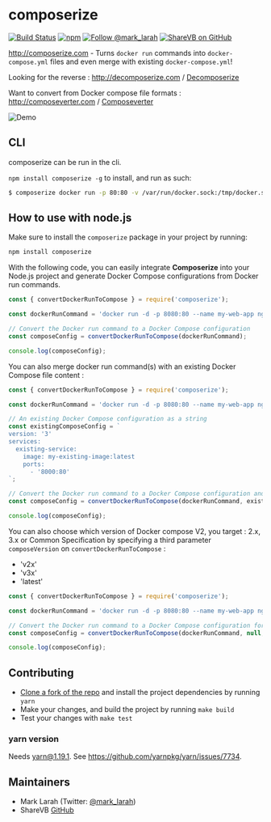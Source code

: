 # composerize

[![Build Status](https://travis-ci.org/magicmark/composerize.svg?branch=master)](https://travis-ci.com/github/magicmark/composerize)
[![npm](https://img.shields.io/npm/v/composerize.svg)](https://www.npmjs.com/package/composerize)
[![Follow @mark_larah](https://img.shields.io/twitter/follow/mark_larah)](https://twitter.com/mark_larah?ref_src=github_composerize)
[![ShareVB on GitHub](https://img.shields.io/badge/ShareVB-100000?logo=github&logoColor=white)](https://github.com/sharevb)
            
http://composerize.com - Turns `docker run` commands into `docker-compose.yml` files and even merge with existing `docker-compose.yml`!

Looking for the reverse : http://decomposerize.com / [Decomposerize](https://github.com/outilslibre/decomposerize)

Want to convert from Docker compose file formats : http://composeverter.com / [Composeverter](https://github.com/outilslibre/composeverter)

![Demo](https://i.imgur.com/GayZj2G.png)

## CLI

composerize can be run in the cli.

`npm install composerize -g` to install, and run as such:

```bash
$ composerize docker run -p 80:80 -v /var/run/docker.sock:/tmp/docker.sock:ro --restart always --log-opt max-size=1g nginx
```


## How to use with node.js

Make sure to install the `composerize` package in your project by running:

```bash
npm install composerize
```

With the following code, you can easily integrate **Composerize** into your Node.js project and generate Docker Compose configurations from Docker run commands.

```javascript
const { convertDockerRunToCompose } = require('composerize');

const dockerRunCommand = 'docker run -d -p 8080:80 --name my-web-app nginx:latest';

// Convert the Docker run command to a Docker Compose configuration
const composeConfig = convertDockerRunToCompose(dockerRunCommand);

console.log(composeConfig);
```

You can also merge docker run command(s) with an existing Docker Compose file content :

```javascript
const { convertDockerRunToCompose } = require('composerize');

const dockerRunCommand = 'docker run -d -p 8080:80 --name my-web-app nginx:latest';

// An existing Docker Compose configuration as a string
const existingComposeConfig = `
version: '3'
services:
  existing-service:
    image: my-existing-image:latest
    ports:
      - '8000:80'
`;

// Convert the Docker run command to a Docker Compose configuration and merge with provided docker compose
const composeConfig = convertDockerRunToCompose(dockerRunCommand, existingComposeConfig);

console.log(composeConfig);
```

You can also choose which version of Docker compose V2, you target : 2.x, 3.x or Common Specification by specifying a third parameter `composeVersion` on `convertDockerRunToCompose` :
- 'v2x'
- 'v3x'
- 'latest'

```javascript
const { convertDockerRunToCompose } = require('composerize');

const dockerRunCommand = 'docker run -d -p 8080:80 --name my-web-app nginx:latest';

// Convert the Docker run command to a Docker Compose configuration for 2.x
const composeConfig = convertDockerRunToCompose(dockerRunCommand, null, 'v2x');

console.log(composeConfig);
```

## Contributing

- [Clone a fork of the repo](https://guides.github.com/activities/forking/) and install the project dependencies by running `yarn`
- Make your changes, and build the project by running `make build`
- Test your changes with `make test`

### yarn version

Needs yarn@1.19.1. See https://github.com/yarnpkg/yarn/issues/7734.

## Maintainers

- Mark Larah (Twitter: [@mark_larah](https://twitter.com/mark_larah))
- ShareVB [GitHub](https://github.com/sharevb)
